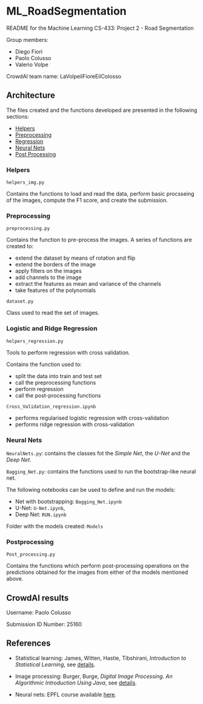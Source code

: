 # ML_RoadSegmentation

README for the Machine Learning CS-433: Project 2 - Road Segmentation

Group members: 
- Diego Fiori
- Paolo Colusso 
- Valerio Volpe

CrowdAI team name: LaVolpeilFioreEilColosso

## Architecture

The files created and the functions developed are presented in the following sections:

* [Helpers](#helpers)
* [Preprocessing](#prepr)
* [Regression](#regression)
* [Neural Nets](#cnn)
* [Post Processing](#pp)

### <a name="helpers"></a>Helpers
```helpers_img.py```

Contains the functions to load and read the data, perform basic procsseing of the images, compute the F1 score, and create the submission.

### <a name="prepr"></a>Preprocessing
```preprocessing.py```

Contains the function to pre-process the images. A series of functions are created to:
 * extend the dataset by means of rotation and flip
 * extend the borders of the image
 * apply filters on the images
 * add channels to the image
 * extract the features as mean and variance of the channels
 * take features of the polynomials
 
 ```dataset.py```

Class used to read the set of images.

### <a name="regression"></a>Logistic and Ridge Regression
```helpers_regression.py```

Tools to perform regression with cross validation. 

Contains the function used to:
 + split the data into train and test set
 + call the preprocessing functions
 + perform regression
 + call the post-processing functions
 
```Cross_Validation_regression.ipynb```

 + performs regularised logistic regression with cross-validation
 + performs ridge regression with cross-validation

### <a name="cnn"></a>Neural Nets
```NeuralNets.py```: contains the classes fot the *Simple Net*, the *U-Net* and the *Deep Net*.

```Bagging_Net.py```: contains the functions used to run the bootstrap-like neural net.

The following notebooks can be used to define and run the models:
+ Net with bootstrapping: ```Bagging_Net.ipynb```
+ U-Net:  ```U-Net.ipynb```,
+ Deep Net: ```RUN.ipynb```

Folder with the models created: ```Models```

### <a name="pp"></a>Postprocessing
```Post_processing.py```

Contains the functions which perform post-processing operations on the predictions obtained for the images from either of the models mentioned above.

## CrowdAI results
Username: Paolo Colusso

Submission ID Number: 25160

## References

+ Statistical learning: James, Witten, Hastie, Tibshirani, *Introduction to Statistical Learning*, see [details](https://www-bcf.usc.edu/~gareth/ISL/).

+ Image processing: Burger, Burge, *Digital Image Processing. An Algorithmic Introduction Using Java*, see [details](https://www.springer.com/de/book/9781447166832).

+ Neural nets: EPFL course available [here](https://fleuret.org/ee559-2018/dlc/).
